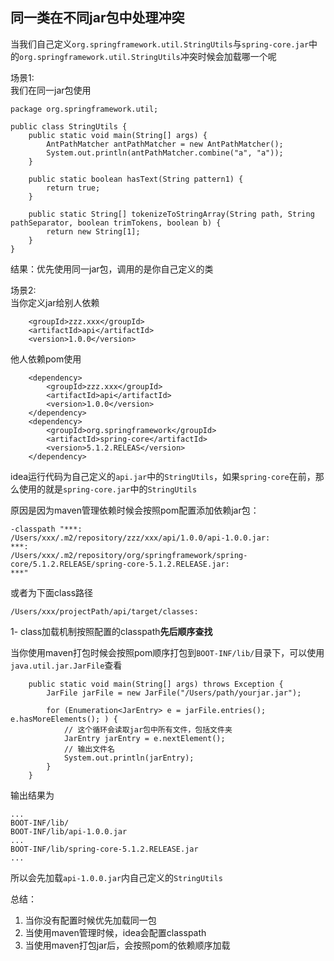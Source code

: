 ## 同一类在不同jar包中处理冲突

当我们自己定义`org.springframework.util.StringUtils`与`spring-core.jar`中的`org.springframework.util.StringUtils`冲突时候会加载哪一个呢

场景1:  
我们在同一jar包使用

```
package org.springframework.util;

public class StringUtils {
    public static void main(String[] args) {
        AntPathMatcher antPathMatcher = new AntPathMatcher();
        System.out.println(antPathMatcher.combine("a", "a"));
    }
    
    public static boolean hasText(String pattern1) {
        return true;
    }

    public static String[] tokenizeToStringArray(String path, String pathSeparator, boolean trimTokens, boolean b) {
        return new String[1];
    }
}
```
结果：优先使用同一jar包，调用的是你自己定义的类


场景2:  
当你定义jar给别人依赖
```
    <groupId>zzz.xxx</groupId>
    <artifactId>api</artifactId>
    <version>1.0.0</version>
```

他人依赖pom使用
```
    <dependency>
        <groupId>zzz.xxx</groupId>
        <artifactId>api</artifactId>
        <version>1.0.0</version>
    </dependency>
    <dependency>
        <groupId>org.springframework</groupId>
        <artifactId>spring-core</artifactId>
        <version>5.1.2.RELEAS</version>
    </dependency>
```
idea运行代码为自己定义的`api.jar`中的`StringUtils`，如果`spring-core`在前，那么使用的就是`spring-core.jar`中的`StringUtils`  

原因是因为maven管理依赖时候会按照pom配置添加依赖jar包：
```
-classpath "***:
/Users/xxx/.m2/repository/zzz/xxx/api/1.0.0/api-1.0.0.jar:
***:
/Users/xxx/.m2/repository/org/springframework/spring-core/5.1.2.RELEASE/spring-core-5.1.2.RELEASE.jar:
***"
```
或者为下面class路径
```
/Users/xxx/projectPath/api/target/classes:
```

1- class加载机制按照配置的classpath**先后顺序查找**


当你使用maven打包时候会按照pom顺序打包到`BOOT-INF/lib/`目录下，可以使用 `java.util.jar.JarFile`查看

```
    public static void main(String[] args) throws Exception {
        JarFile jarFile = new JarFile("/Users/path/yourjar.jar");

        for (Enumeration<JarEntry> e = jarFile.entries(); e.hasMoreElements(); ) {
            // 这个循环会读取jar包中所有文件，包括文件夹
            JarEntry jarEntry = e.nextElement();
            // 输出文件名
            System.out.println(jarEntry);
        }
    }
```
输出结果为
```
...
BOOT-INF/lib/
BOOT-INF/lib/api-1.0.0.jar
...
BOOT-INF/lib/spring-core-5.1.2.RELEASE.jar
...
```
所以会先加载`api-1.0.0.jar`内自己定义的`StringUtils`


总结：  
1. 当你没有配置时候优先加载同一包
2. 当使用maven管理时候，idea会配置classpath
3. 当使用maven打包jar后，会按照pom的依赖顺序加载

